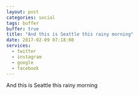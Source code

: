 ```yaml
---
layout: post
categories: social
tags: buffer
buffer: true
title: "And this is Seattle this rainy morning"
date: 2017-02-09 07:18:08
services: 
  - twitter
  - instagram
  - google
  - facebook
---
```

And this is Seattle this rainy morning
